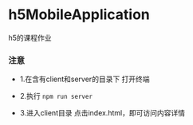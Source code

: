 # h5MobileApplication
h5的课程作业
### 注意

* 1.在含有client和server的目录下 打开终端

* 2.执行  ```npm run server ```

* 3.进入client目录 点击index.html，即可访问内容详情
